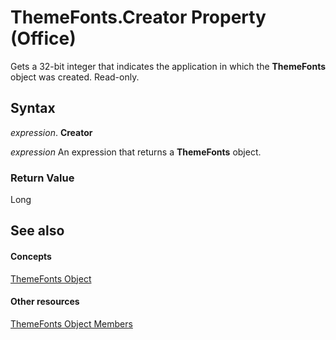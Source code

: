 
# ThemeFonts.Creator Property (Office)

Gets a 32-bit integer that indicates the application in which the  **ThemeFonts** object was created. Read-only.


## Syntax

 _expression_. **Creator**

 _expression_ An expression that returns a **ThemeFonts** object.


### Return Value

Long


## See also


#### Concepts


[ThemeFonts Object](393865af-f008-d26c-5b82-9ae79766e511.md)
#### Other resources


[ThemeFonts Object Members](3ee20de9-c245-4432-e352-857326e08561.md)
